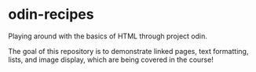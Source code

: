 # odin-recipes
Playing around with the basics of HTML through project odin.

The goal of this repository is to demonstrate linked pages, text formatting, lists, and image display, which are being covered in the course!

